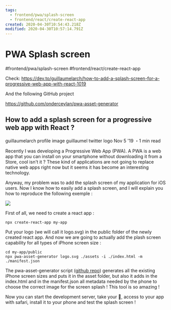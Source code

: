 ```yaml
---
tags:
  - frontend/pwa/splash-screen
  - frontend/react/create-react-app
created: 2020-04-30T10:54:43.218Z
modified: 2020-04-30T10:57:14.791Z
---
```


# PWA Splash screen

#frontend/pwa/splash-screen #frontend/react/create-react-app

Check: https://dev.to/guillaumelarch/how-to-add-a-splash-screen-for-a-progressive-web-app-with-react-1019

And the following GitHub project

https://github.com/onderceylan/pwa-asset-generator

## How to add a splash screen for a progressive web app with React ?

guillaumelarch profile image guillaumel twitter logo Nov 5 '19 ・1 min read

Recently I was developing a Progressive Web App (PWA). A PWA is a web app that you can install on your smartphone without downloading it from a Store, cool isn't it ? These kind of applications are not going to replace native web apps right now but it seems it has become an interesting technology.

Anyway, my problem was to add the splash screen of my application for iOS users. Now I know how to easily add a splash screen, and I will explain you how to reproduce the following exemple :

![](https://res.cloudinary.com/practicaldev/image/fetch/s--tYq43i4K--/c_limit%2Cf_auto%2Cfl_progressive%2Cq_66%2Cw_880/https://thepracticaldev.s3.amazonaws.com/i/v57xrih2cs4dju1ev53c.gif)

First of all, we need to create a react app :

```
npx create-react-app my-app
```

Put your logo (we will call it logo.svg) in the public folder of the newly created react app. And now we are going to actually add the plash screen capability for all types of iPhone screen size :

```
cd my-app/public
npx pwa-asset-generator logo.svg ./assets -i ./index.html -m ./manifest.json
```

The pwa-asset-generator script ([github repo](https://github.com/onderceylan/pwa-asset-generator)) generates all the existing iPhone screen sizes and puts it in the asset folder, but also it adds in the index.html and in the manifest.json all metadata needed by the phone to choose the correct image for the screen splash ! This tool is so amazing !

Now you can start the development server, take your 📱, access to your app with safari, install it to your phone and test the splash screen !
